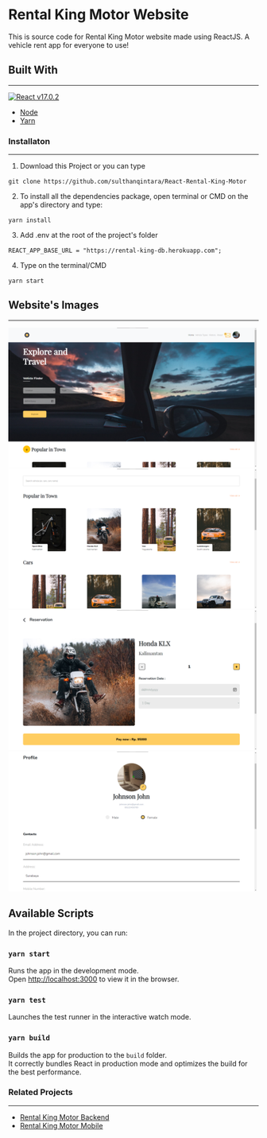 # Rental King Motor Website

This is source code for Rental King Motor website made using ReactJS. A vehicle rent app for everyone to use!

## Built With

---

[![React v17.0.2](https://img.shields.io/badge/React.js%20-v17.0.2-blue.svg?style=flat)](https://reactnative.dev)

- [Node](https://nodejs.org/en/)
- [Yarn](https://yarnpkg.com/)

### Installaton

---

1. Download this Project or you can type

```
git clone https://github.com/sulthanqintara/React-Rental-King-Motor
```

2. To install all the dependencies package, open terminal or CMD on the app's directory and type:

```
yarn install
```

3. Add .env at the root of the project's folder

```
REACT_APP_BASE_URL = "https://rental-king-db.herokuapp.com";
```

4. Type on the terminal/CMD

```
yarn start
```

## Website's Images

---

<img src="./src/assets/img/readme/home.png" alt="home" width="500"/>
<img src="./src/assets/img/readme/search.png" alt="search" width="500"/>
<img src="./src/assets/img/readme/vehicle.png" alt="vehicle" width="500"/>
<img src="./src/assets/img/readme/profile.png" alt="profile" width="500"/>

## Available Scripts

In the project directory, you can run:

### `yarn start`

Runs the app in the development mode.\
Open [http://localhost:3000](http://localhost:3000) to view it in the browser.

### `yarn test`

Launches the test runner in the interactive watch mode.

### `yarn build`

Builds the app for production to the `build` folder.\
It correctly bundles React in production mode and optimizes the build for the best performance.

### Related Projects

---

- [Rental King Motor Backend](https://github.com/sulthanqintara/Rental-King-Motor)
- [Rental King Motor Mobile](https://github.com/sulthanqintara/rental_king_mobile)

